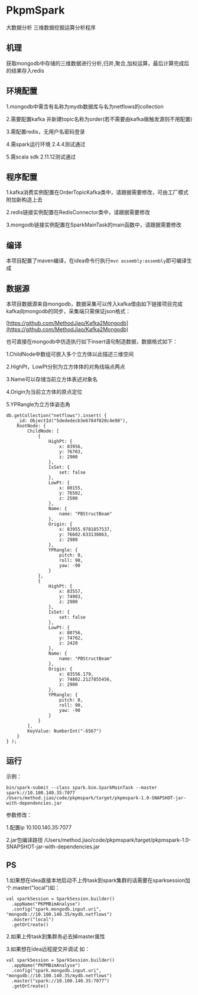 # PkpmSpark
大数据分析 三维数据挖掘运算分析程序
## 机理
获取mongodb中存储的三维数据进行分析,归并,聚合,加权运算，最后计算完成后的结果存入redis
## 环境配置
1.mongodb中需含有名称为mydb数据库与名为netflows的collection

2.需要配置kafka 并新建topic名称为order(若不需要由kafka做触发源则不用配置)

3.需配置redis，无用户名密码登录

4.需spark运行环境 2.4.4测试通过

5.需scala sdk 2.11.12测试通过
## 程序配置
1.kafka消费实例配置在OrderTopicKafka类中，请跟据需要修改，可由工厂模式附加新构造上去

2.redis链接实例配置在RedisConnector类中，请跟据需要修改

3.mongodb链接实例配置在SparkMainTask的main函数中，请跟据需要修改
## 编译
本项目配置了maven编译，在idea命令行执行`mvn assembly:assembly`即可编译生成
## 数据源
本项目数据源来自mongodb，数据采集可以传入kafka借由如下链接项目完成kafka向mongodb的同步，采集端只需保证json格式：

[https://github.com/MethodJiao/Kafka2Mongodb](https://github.com/MethodJiao/Kafka2Mongodb)


也可直接在mongodb中仿造执行如下insert语句制造数据，数据格式如下：

1.ChildNode中数组可嵌入多个立方体以此描述三维空间

2.HighPt，LowPt分别为立方体体的对角线端点两点

3.Name可以存储当前立方体表述对象名

4.Origin为当前立方体的原点定位

5.YPRangle为立方体姿态角
```
db.getCollection("netflows").insert( {
    _id: ObjectId("5dededecb3e6784f020c4e90"),
    RootNode: {
        ChildNode: [
            {
                HighPt: {
                    x: 83956,
                    y: 76703,
                    z: 2900
                },
                IsSet: {
                    set: false
                },
                LowPt: {
                    x: 80155,
                    y: 76502,
                    z: 2500
                },
                Name: {
                    name: "PBStructBeam"
                },
                Origin: {
                    x: 83955.9781857537,
                    y: 76602.633138063,
                    z: 2900
                },
                YPRangle: {
                    pitch: 0,
                    roll: 90,
                    yaw: -90
                }
            },
            {
                HighPt: {
                    x: 83557,
                    y: 74903,
                    z: 2900
                },
                IsSet: {
                    set: false
                },
                LowPt: {
                    x: 80756,
                    y: 74702,
                    z: 2420
                },
                Name: {
                    name: "PBStructBeam"
                },
                Origin: {
                    x: 83556.179,
                    y: 74802.2127855456,
                    z: 2900
                },
                YPRangle: {
                    pitch: 0,
                    roll: 90,
                    yaw: -90
                }
            }
        ],
        KeyValue: NumberInt("-6567")
    }
} );
```
## 运行
示例：
```
bin/spark-submit --class spark.bim.SparkMainTask --master spark://10.100.140.35:7077 /Users/method.jiao/code/pkpmspark/target/pkpmspark-1.0-SNAPSHOT-jar-with-dependencies.jar
```
参数修改：

1.配置ip 10.100.140.35:7077

2.jar包编译路径 /Users/method.jiao/code/pkpmspark/target/pkpmspark-1.0-SNAPSHOT-jar-with-dependencies.jar

## PS
1.如果想在idea直接本地启动不上传task到spark集群的话需要在sparksession加个.master("local")如：
```
val sparkSession = SparkSession.builder()
  .appName("PKPMBimAnalyse")
  .config("spark.mongodb.input.uri", "mongodb://10.100.140.35/mydb.netflows")
  .master("local")
  .getOrCreate()
```
2.如果上传task到集群务必去掉master属性

3.如果想在idea远程提交并调试 如：
```
val sparkSession = SparkSession.builder()
  .appName("PKPMBimAnalyse")
  .config("spark.mongodb.input.uri", "mongodb://10.100.140.35/mydb.netflows")
  .master("spark://10.100.140.35:7077")
  .getOrCreate()
```
